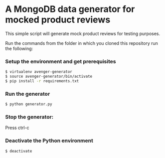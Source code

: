 A MongoDB data generator for mocked product reviews
===================================================

This simple script will generate mock product reviews for testing purposes.

Run the commands from the folder in which you cloned this repository run the following:

### Setup the environment and get prerequisites
```bash
$ virtualenv avenger-generator
$ source avenger-generator/bin/activate
$ pip install -r requirements.txt
```

### Run the generator

```bash
$ python generator.py
```

### Stop the generator:

Press ctrl-c

### Deactivate the Python environment

```bash
$ deactivate
```